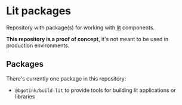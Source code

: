 # Lit packages

Repository with package(s) for working with [lit](https://lit.dev) components.

**This repository is a proof of concept**, it's not meant to be used in production environments.

## Packages

There's currently one package in this repository:

- `@bgotink/build-lit` to provide tools for building lit applications or libraries

